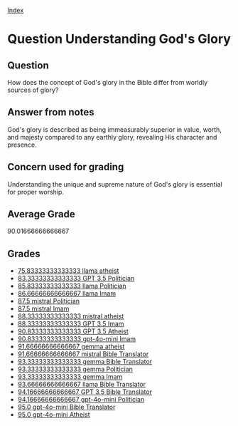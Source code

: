 
[Index](../../index.md)
# Question Understanding God's Glory
## Question
How does the concept of God's glory in the Bible differ from worldly sources of glory?

## Answer from notes
God's glory is described as being immeasurably superior in value, worth, and majesty compared to any earthly glory, revealing His character and presence.

## Concern used for grading
Understanding the unique and supreme nature of God's glory is essential for proper worship.

## Average Grade
90.01666666666667

## Grades
 * [75.83333333333333 llama atheist](../answers/llama_atheist/Understanding_God_s_Glory.md)
 * [83.33333333333333 GPT 3.5 Politician](../answers/GPT_3.5_Politician/Understanding_God_s_Glory.md)
 * [85.83333333333333 llama Politician](../answers/llama_Politician/Understanding_God_s_Glory.md)
 * [86.66666666666667 llama Imam](../answers/llama_Imam/Understanding_God_s_Glory.md)
 * [87.5 mistral Politician](../answers/mistral_Politician/Understanding_God_s_Glory.md)
 * [87.5 mistral Imam](../answers/mistral_Imam/Understanding_God_s_Glory.md)
 * [88.33333333333333 mistral atheist](../answers/mistral_atheist/Understanding_God_s_Glory.md)
 * [88.33333333333333 GPT 3.5 Imam](../answers/GPT_3.5_Imam/Understanding_God_s_Glory.md)
 * [90.83333333333333 GPT 3.5 Atheist](../answers/GPT_3.5_Atheist/Understanding_God_s_Glory.md)
 * [90.83333333333333 gpt-4o-mini Imam](../answers/gpt-4o-mini_Imam/Understanding_God_s_Glory.md)
 * [91.66666666666667 gemma atheist](../answers/gemma_atheist/Understanding_God_s_Glory.md)
 * [91.66666666666667 mistral Bible Translator](../answers/mistral_Bible_Translator/Understanding_God_s_Glory.md)
 * [93.33333333333333 gemma Bible Translator](../answers/gemma_Bible_Translator/Understanding_God_s_Glory.md)
 * [93.33333333333333 gemma Politician](../answers/gemma_Politician/Understanding_God_s_Glory.md)
 * [93.33333333333333 gemma Imam](../answers/gemma_Imam/Understanding_God_s_Glory.md)
 * [93.66666666666667 llama Bible Translator](../answers/llama_Bible_Translator/Understanding_God_s_Glory.md)
 * [94.16666666666667 GPT 3.5 Bible Translator](../answers/GPT_3.5_Bible_Translator/Understanding_God_s_Glory.md)
 * [94.16666666666667 gpt-4o-mini Politician](../answers/gpt-4o-mini_Politician/Understanding_God_s_Glory.md)
 * [95.0 gpt-4o-mini Bible Translator](../answers/gpt-4o-mini_Bible_Translator/Understanding_God_s_Glory.md)
 * [95.0 gpt-4o-mini Atheist](../answers/gpt-4o-mini_Atheist/Understanding_God_s_Glory.md)
